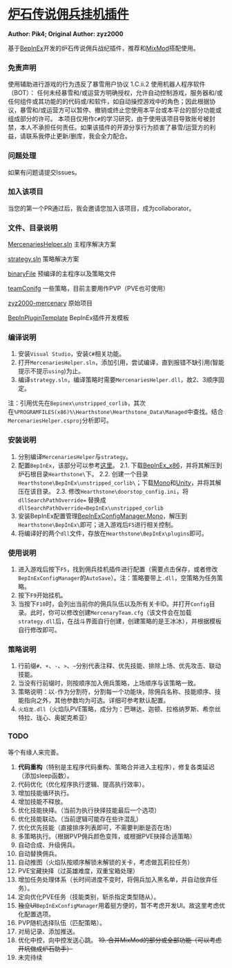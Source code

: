 # [炉石传说佣兵挂机插件](https://github.com/Pik-4/Hearthstone_Mercenaries_BepInEx)

**Author: Pik4; Original Author: zyz2000**

基于[BepInEx](https://github.com/BepInEx/BepInEx)开发的炉石传说佣兵战纪插件，推荐和[MixMod](https://4pda.to/forum/index.php?showtopic=870696)搭配使用。

### 免责声明
使用辅助进行游戏的行为违反了暴雪用户协议 1.C.ii.2 使用机器人程序软件（BOT）： 任何未经暴雪和/或运营方明确授权，允许自动控制游戏，服务器和/或任何组件或其功能的的代码或/和软件，如自动操控游戏中的角色；因此根据协议，暴雪和/或运营方可以暂停、撤销或终止您使用本平台或本平台的部分功能或组成部分的许可。 
本项目仅用作`C#`的学习研究，由于使用该项目导致账号被封禁，本人不承担任何责任。如果该插件的开源分享行为损害了暴雪/运营方的利益，请联系我停止更新/删库，我会全力配合。 

### 问题处理

如果有问题请提交Issues。

### 加入该项目

当您的第一个PR通过后，我会邀请您加入该项目，成为collaborator。

### 文件、目录说明

[MercenariesHelper.sln](https://github.com/Pik-4/Hearthstone_Mercenaries_BepInEx/blob/main/MercenariesHelper.sln) 主程序解决方案

[strategy.sln](https://github.com/Pik-4/Hearthstone_Mercenaries_BepInEx/blob/main/strategy.sln) 策略解决方案

[binaryFile](https://github.com/Pik-4/Hearthstone_Mercenaries_BepInEx/tree/main/binaryFile) 预编译的主程序以及策略文件

[teamConifg](https://github.com/Pik-4/Hearthstone_Mercenaries_BepInEx/tree/main/teamConifg) 一些策略，目前主要用作PVP（PVE也可使用）

[zyz2000-mercenary](https://github.com/Pik-4/Hearthstone_Mercenaries_BepInEx/tree/main/zyz2000-mercenary) 原始项目

[BepInPluginTemplate](https://github.com/Pik-4/Hearthstone_Mercenaries_BepInEx/blob/main/BepInPluginTemplate.sln) BepInEx插件开发模板


### 编译说明

1. 安装`Visual Studio`，安装`C#`相关功能。
2. 打开`MercenariesHelper.sln`，添加引用，尝试编译，直到报错不缺引用(智能提示不提示`using`)为止。
3. 编译`strategy.sln`，编译策略时需要`MercenariesHelper.dll`，故2、3顺序固定。

注：引用优先在`Bepinex\unstripped_corlib`，其次在`%PROGRAMFILES(x86)%\Hearthstone\Hearthstone_Data\Managed`中查找。结合`MercenariesHelper.csproj`分析即可。

### 安装说明

1. 分别编译`MercenariesHelper`与`strategy`。
2. 配置`BepInEx`，该部分可以参考[这里](https://4pda.to/forum/index.php?showtopic=870696&st=4780#entry114865283)。
  2.1. 下载[BepInEx_x86](https://github.com/BepInEx/BepInEx/releases)，并将其解压到炉石根目录`Hearthstone\`下。
  2.2. 创建一个目录`Hearthstone\BepInEx\unstripped_corlib\`；下载[Mono](https://unity.bepinex.dev/corlibs/2019.4.37.zip)和[Unity](https://unity.bepinex.dev/libraries/2019.4.37.zip)，并将其解压在该目录。
  2.3. 修改`Hearthstone\doorstop_config.ini`，将`dllSearchPathOverride=` 替换成`dllSearchPathOverride=BepInEx\unstripped_corlib`
3. 安装BepInEx配置管理[BepInExConfigManager.Mono](https://github.com/sinai-dev/BepInExConfigManager/releases)，解压到`Hearthstone\BepInEx\`即可；进入游戏后`F5`进行相关控制。
4. 将编译好的两个`dll`文件，存放在`Hearthstone\BepInEx\plugins`即可。

### 使用说明

1. 进入游戏后按下`F5`，找到佣兵挂机插件进行配置（需要点击保存，或者修改`BepInExConfigManager`的`AutoSave`）。注：策略要带上`.dll`，空策略为任务策略。
2. 按下`F9`开始挂机。
3. 当按下`F10`时，会列出当前你的佣兵队伍以及所有关卡ID。并打开`Config`目录。此时，你可以修改创建`MercenaryTeam.cfg`（该文件会在加载`strategy.dll`后，在战斗界面自行创建，创建策略的是王冰冰），并根据模板自行修改即可。

### 策略说明

1. 行前缀`#`、`+`、`-`、`>`、`~`分别代表注释、优先技能、排除上场、优先攻击、联动技能。
2. 当没有行前缀时，则按顺序加入佣兵策略，上场顺序与该策略一致。
3. 策略说明：以`-`作为分割符，分割每一个功能块，除佣兵名称、技能顺序、技能指向之外，其他参数均为可选。详细可参考默认配置。
4. `火焰龙.dll`（火焰队PVE策略，成分为：巴琳达、迦顿、拉格纳罗斯、希奈丝特拉、珑心、奥妮克希亚）

### TODO

等个有缘人来完善。

1. **代码重构**（特别是主程序代码重构、策略合并进入主程序），修复各类延迟（添加sleep函数）。
2. 代码优化（优化程序执行逻辑、提高执行效率）。
3. 增加技能循环执行。
4. 增加技能不释放。
5. 优化技能抉择。（当前为执行抉择技能最后一个选项）
6. 优化技能联动。（当前逻辑可能存在些许混乱）
7. 优化优先技能（直接排序列表即可，不需要判断是否在场）
8. 多策略执行。（根据PVP佣兵颜色变阵，或根据PVE抉择合适策略）
9. 自动合成、升级佣兵。
10. 自动替换佣兵。
11. 自动推图（火焰队按顺序解锁未解锁的关卡，考虑做瓦莉拉任务）
12. PVE宝藏抉择（过英雄难度，双重宝箱处理）
13. 增加任务处理体系（长时间进度不变时，将佣兵加入黑名单，并自动放弃任务）。
14. 定向优化PVE任务（技能类别，斩杀指定类型随从）。
15. ~~独立UI~~`BepInExConfigManager`用着挺方便的，暂不考虑开发UI。故这里考虑优化配置选项。
16. PVP随机选择队伍（匹配策略）。
17. 对局记录、添加推送。
18. 优化中控，向中控发送心跳。
~~19. 合并MixMod的部分或全部功能（可以考虑开坑做成炉石助手）~~
20. 未完待续

